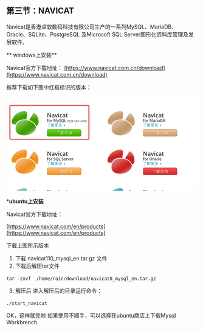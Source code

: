 ## 第三节：NAVICAT

Navicat是香港卓软数码科技有限公司生产的一系列MySQL、MariaDB、Oracle、SQLite、PostgreSQL 及Microsoft SQL Server图形化资料库管理及发展软件。

** windows上安装**

Navicat官方下载地址：
[https://www.navicat.com.cn/download](https://www.navicat.com.cn/download) 

推荐下载如下图中红框标识的版本：

![](image/2016-06-24_576c8cfcece38.png) 

***ubuntu上安装**

Navicat官方下载地址：

[https://www.navicat.com/en/products](https://www.navicat.com/en/products) 

下载上图所示版本
1. 下载 navicat110_mysql_en.tar.gz 文件 
2. 下载后解压tar文件

`tar -zxvf  /home/rain/download/navicat8_mysql_en.tar.gz`

3. 解压后  进入解压后的目录运行命令：

`./start_navicat`

OK，这样就完啦
如果使用不顺手，可以选择在ubuntu商店上下载Mysql Workbrench 
